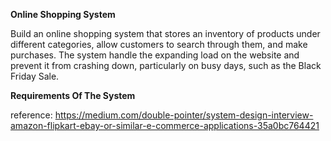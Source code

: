 <b>Online Shopping System</b><br>

Build an online shopping system that stores an inventory of products under different categories, allow customers to search through them, and make purchases.
The system handle the expanding load on the website and prevent it from crashing down, particularly on busy days, such as the Black Friday Sale.

<b>Requirements Of The System</b><br>

reference: https://medium.com/double-pointer/system-design-interview-amazon-flipkart-ebay-or-similar-e-commerce-applications-35a0bc764421

